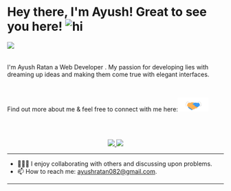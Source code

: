 # Hey there, I'm Ayush! Great to see you here!  <img width="40" height="40" src="https://user-images.githubusercontent.com/1303154/88677602-1635ba80-d120-11ea-84d8-d263ba5fc3c0.gif" width="28px" alt="hi">

<img src="https://user-images.githubusercontent.com/78534043/230702315-61c57f39-ef9b-4e8b-b1ff-d6cbbb64c808.png">
<br><br>

I'm Ayush Ratan a Web Developer . My passion for developing lies with dreaming up ideas and making them come true with elegant interfaces.



<br>
<!-- :mailbox : Reach me out! -->
<p>Find out more about me & feel free to connect with me here:<img style="display: inline-block" src="Handshake.gif" height="33px" /></p>
<br><br>


<p align="center">
	<a href="https://www.linkedin.com/in/ayush-ratan-691b06256">
		<img src="https://img.shields.io/badge/LinkedIn-0077B5?style=for-the-badge&logo=linkedin&logoColor=white" />
	</a>
	<a href="[https://twitter.com/R_Ayush777](https://twitter.com/AyushRatan6)">
		<img src="https://img.shields.io/badge/Twitter-1DA1F2?style=for-the-badge&logo=twitter&logoColor=white" />
	</a>
	
</p>

<hr>

- 👨‍👦‍👦 I enjoy collaborating with others and discussing upon problems.
- 📫 How to reach me: ayushratan082@gmail.com.

---
<br>



